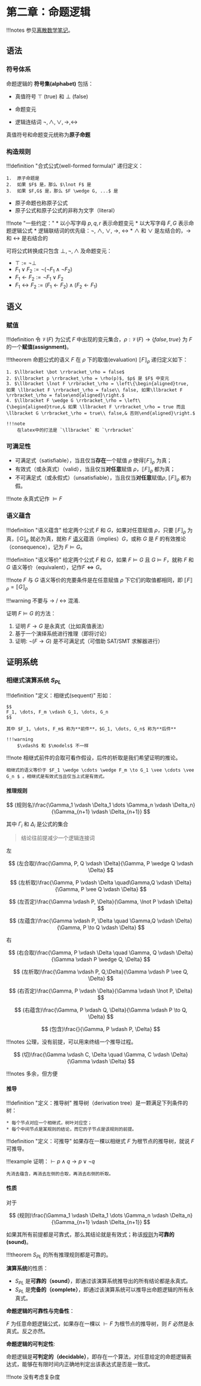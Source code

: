 # 第二章：命题逻辑


!!!notes
    参见[离散数学笔记](../../math/logic/proposition.md)。

## 语法

### 符号体系

命题逻辑的 **符号集(alphabet)** 包括：

* 真值符号 $\top$ (true) 和 $\bot$ (false)

* 命题变元

* 逻辑连结词 $\lnot, \wedge, \vee, \rightarrow, \leftrightarrow$ 

真值符号和命题变元统称为**原子命题**

### 构造规则

!!!definition "合式公式(well-formed formula)"
	递归定义：
	
	1.  原子命题是
	2.  如果 $F$ 是，那么 $\lnot F$ 是
	3.  如果 $F,G$ 是，那么 $F \wedge G, ...$ 是

* 原子命题也称原子公式
* 原子公式和原子公式的非称为文字（literal）

!!!note "一些约定："
	* 以小写字母 $p, q, r$ 表示命题变元
	* 以大写字母 $F, G$ 表示命题逻辑公式
	* 逻辑联结词的优先级：$\lnot$, $\wedge$, $\vee$, $\rightarrow$, $\leftrightarrow$
	* $\wedge$ 和 $\vee$ 是左结合的，$\rightarrow$ 和 $\leftrightarrow$ 是右结合的

可将公式转换成只包含 $\bot,\lnot,\wedge$ 及命题变元：

* $\top := \lnot \bot$
* $F_1 \vee F_2 := \lnot (\lnot F_1 \wedge \lnot F_2)$
* $F_1 \leftarrow F_2 := \lnot F_1 \vee F_2$
* $F_1 \leftrightarrow F_2 := (F_1 \leftarrow F_2) \wedge (F_2 \leftarrow F_1)$

## 语义

### 赋值

!!!definition 
    令 $\mathcal V(F)$ 为公式 $F$ 中出现的变元集合，$\rho: \mathcal V(F) \to \{ false, true\}$ 为 $F$ 的一个**赋值(assignment)**。

!!!theorem 命题公式的语义
    $F$ 在 $\rho$ 下的取值(evaluation) $\llbracket F \rrbracket_\rho$ 递归定义如下：

    1. $\llbracket \bot \rrbracket_\rho = false$
    2. $\llbracket p \rrbracket_\rho = \rho(p)$, $p$ 是 $F$ 中变元
    3. $\llbracket \lnot F \rrbracket_\rho = \left\{\begin{aligned}true, 如果 \llbracket F \rrbracket_\rho = false\\ false, 如果\llbracket F \rrbracket_\rho = false\end{aligned}\right.$
    4. $\llbracket F \wedge G \rrbracket_\rho = \left\{\begin{aligned}true,& 如果 \llbracket F \rrbracket_\rho = true 而且 \llbracket G \rrbracket_\rho = true\\ false,& 否则\end{aligned}\right.$

    !!!note
        在latex中的打法是 `\llbracket` 和 `\rrbracket`

### 可满足性

* 可满足式（satisfiable），当且仅当**存在**一个赋值 $\rho$ 使得$\llbracket F \rrbracket_\rho$ 为真；
* 有效式（或永真式）（valid），当且仅当**对任意**赋值 $\rho$，$\llbracket F \rrbracket_\rho$ 都为真；
* 不可满足式（或永假式）（unsatisfiable），当且仅当**对任意**赋值$\rho$, $\llbracket F \rrbracket_\rho$ 都为假。

!!!note
    永真式记作 $\models F$ 

### 语义蕴含

!!!definition "语义蕴含"
    给定两个公式 $F$ 和 $G$，如果对任意赋值 $\rho$，只要 $\llbracket F \rrbracket_\rho$ 为真，$\llbracket G \rrbracket_\rho$ 就必为真，就称 $F$ <u>语义</u>蕴涵（implies）$G$，或称 $G$ 是 $F$ 的有效推论（consequence），记为 $F \models G$。

!!!definition "语义等价"
    给定两个公式 $F$ 和 $G$，如果 $F \models G$ 且 $G \models F$，就称 $F$ 和 $G$ 语义等价（equivalent），记作$F \Leftrightarrow G$。

!!!note
    $F$ 与 $G$ 语义等价的充要条件是在任意赋值 $ρ$ 下它们的取值都相同，即 $\llbracket F \rrbracket_\rho = \llbracket G \rrbracket_\rho$

!!!warning 
    不要与 $\rightarrow$ / $\leftrightarrow$ 混淆.  

证明 $F \models G$ 的方法：

1. 证明 $F \to G$ 是永真式（比如真值表法）
2. 基于一个演绎系统进行推理（即将讨论）
3. 证明: $\lnot (F \to G)$ 是不可满足式（可借助 SAT/SMT 求解器进行）

## 证明系统

### 相继式演算系统 $S_{PL}$

!!!definition "定义：相继式(sequent)"
    形如：

    $$
    F_1, \dots, F_m \vdash G_1, \dots, G_n
    $$

    其中 $F_1, \dots, F_m$ 称为**前件**，$G_1, \dots, G_n$ 称为**后件**

    !!!warning 
        $\vdash$ 和 $\models$ 不一样 

!!!note
    相继式前件的合取可看作假设，后件的析取是我们希望证明的推论。

    相继式的语义等价于 $F_1 \wedge \cdots \wedge F_m \to G_1 \vee \cdots \vee G_n $ 。相继式是有效式当且仅当上式是有效式。

#### 推理规则

$$
(规则名)\frac{\Gamma_1 \vdash \Delta_1 \dots \Gamma_n \vdash \Delta_n}{\Gamma_{n+1} \vdash \Delta_{n+1}}
$$

其中 $\Gamma_i$ 和 $\Delta_i$ 是公式的集合

> 结论往前提减少一个逻辑连接词

左

$$
(左合取)\frac{\Gamma, P, Q \vdash \Delta}{\Gamma, P \wedge Q \vdash \Delta}
$$

$$
(左析取)\frac{\Gamma, P \vdash \Delta \quad\Gamma,Q \vdash \Delta}{\Gamma, P \vee Q \vdash \Delta}
$$

$$
(左否定)\frac{\Gamma \vdash P, \Delta}{\Gamma, \lnot P  \vdash \Delta}
$$

$$
(左蕴含)\frac{\Gamma \vdash P, \Delta \quad \Gamma,Q \vdash \Delta}{\Gamma, P \to Q \vdash \Delta}
$$

右

$$
(右合取)\frac{\Gamma, P \vdash \Delta \quad \Gamma, Q \vdash \Delta}{\Gamma \vdash P \wedge Q, \Delta}
$$

$$
(左析取)\frac{\Gamma \vdash P, Q,\Delta}{\Gamma \vdash  P \vee Q, \Delta}
$$

$$
(右否定)\frac{\Gamma, P \vdash \Delta}{\Gamma \vdash  \lnot P, \Delta}
$$

$$
(右蕴含)\frac{\Gamma, P \vdash Q, \Delta}{\Gamma \vdash P \to Q, \Delta}
$$


$$
(包含)\frac{}{\Gamma, P \vdash P, \Delta}
$$

!!!notes
    公理，没有前提，可以用来终结一个推导过程。

$$
(切)\frac{\Gamma \vdash C, \Delta \quad \Gamma, C \vdash \Delta}{\Gamma \vdash \Delta}
$$

!!!notes
    多余，但方便


#### 推导

!!!definition "定义：推导树"
    推导树（derivation tree）是一颗满足下列条件的树：
    
    * 每个节点对应一个相继式，树叶对应空；
    * 每个中间节点是某规则的结论，而它的子节点是该规则的前提。

!!!definition "定义：可推导"
    如果存在一棵以相继式 $F$ 为根节点的推导树，就说 $F$ 可推导。

!!!example
    证明：$\vdash p \wedge q \to p  \vee \lnot q$

    先消去蕴含，再消去左侧的合取，再消去右侧的析取。

#### 性质

对于

$$
(规则)\frac{\Gamma_1 \vdash \Delta_1 \dots \Gamma_n \vdash \Delta_n}{\Gamma_{n+1} \vdash \Delta_{n+1}}
$$


如果其所有前提都是可靠式，那么其结论就是有效式；称该<u>规则</u>为**可靠的(sound)**。

!!!theorem
    $S_{PL}$ 的所有推理规则都是可靠的。

**演算系统**的性质：

* $S_{PL}$ 是**可靠的（sound）**，即通过该演算系统推导出的所有结论都是永真式。
* $S_{PL}$ 是**完备的（complete）**，即通过该演算系统可以推导出命题逻辑的所有永真式。

**命题逻辑的可靠性与完备性**：

$F$ 为任意命题逻辑公式，如果存在一棵以 $\vdash F$ 为根节点的推导树，则 $F$ 必然是永真式。反之亦然。

**命题逻辑的可判定性**:

命题逻辑是**可判定的（decidable）**，即存在一个算法，对任意给定的命题逻辑表达式，能够在有限时间内正确地判定出该表达式是否是一致式。

!!!note 
    没有考虑复杂度